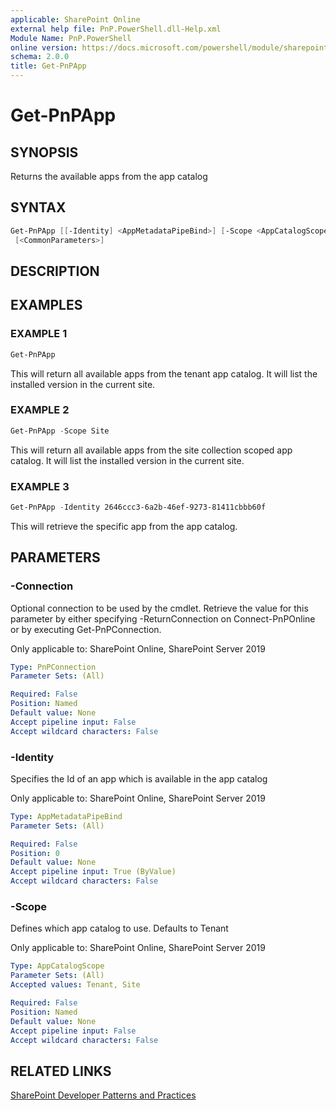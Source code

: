 ```yaml
---
applicable: SharePoint Online
external help file: PnP.PowerShell.dll-Help.xml
Module Name: PnP.PowerShell
online version: https://docs.microsoft.com/powershell/module/sharepoint-pnp/get-pnpapp
schema: 2.0.0
title: Get-PnPApp
---
```


# Get-PnPApp

## SYNOPSIS
Returns the available apps from the app catalog

## SYNTAX

```powershell
Get-PnPApp [[-Identity] <AppMetadataPipeBind>] [-Scope <AppCatalogScope>] [-Connection <PnPConnection>]
 [<CommonParameters>]
```

## DESCRIPTION

## EXAMPLES

### EXAMPLE 1
```powershell
Get-PnPApp
```

This will return all available apps from the tenant app catalog. It will list the installed version in the current site.

### EXAMPLE 2
```powershell
Get-PnPApp -Scope Site
```

This will return all available apps from the site collection scoped app catalog. It will list the installed version in the current site.

### EXAMPLE 3
```powershell
Get-PnPApp -Identity 2646ccc3-6a2b-46ef-9273-81411cbbb60f
```

This will retrieve the specific app from the app catalog.

## PARAMETERS

### -Connection
Optional connection to be used by the cmdlet. Retrieve the value for this parameter by either specifying -ReturnConnection on Connect-PnPOnline or by executing Get-PnPConnection.

Only applicable to: SharePoint Online, SharePoint Server 2019

```yaml
Type: PnPConnection
Parameter Sets: (All)

Required: False
Position: Named
Default value: None
Accept pipeline input: False
Accept wildcard characters: False
```

### -Identity
Specifies the Id of an app which is available in the app catalog

Only applicable to: SharePoint Online, SharePoint Server 2019

```yaml
Type: AppMetadataPipeBind
Parameter Sets: (All)

Required: False
Position: 0
Default value: None
Accept pipeline input: True (ByValue)
Accept wildcard characters: False
```

### -Scope
Defines which app catalog to use. Defaults to Tenant

Only applicable to: SharePoint Online, SharePoint Server 2019

```yaml
Type: AppCatalogScope
Parameter Sets: (All)
Accepted values: Tenant, Site

Required: False
Position: Named
Default value: None
Accept pipeline input: False
Accept wildcard characters: False
```

## RELATED LINKS

[SharePoint Developer Patterns and Practices](https://aka.ms/sppnp)